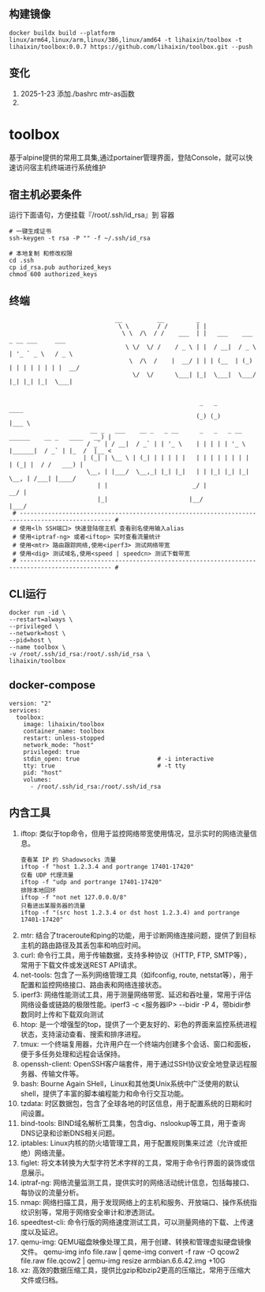 
## 构建镜像

```
docker buildx build --platform linux/arm64,linux/arm,linux/386,linux/amd64 -t lihaixin/toolbox -t lihaixin/toolbox:0.0.7 https://github.com/lihaixin/toolbox.git --push
```
## 变化
1. 2025-1-23 添加./bashrc mtr-as函数
2. 
# toolbox

基于alpine提供的常用工具集,通过portainer管理界面，登陆Console，就可以快速访问宿主机终端进行系统维护


## 宿主机必要条件

运行下面语句，方便挂载『/root/.ssh/id_rsa』到 容器

```
# 一键生成证书
ssh-keygen -t rsa -P "" -f ~/.ssh/id_rsa

# 本地复制 和修改权限
cd .ssh
cp id_rsa.pub authorized_keys
chmod 600 authorized_keys
```

## 终端
```
                              __          __         _                                   
                               \ \        / /        | |                                  
                                \ \  /\  / /    ___  | |   ___    ___    _ __ ___     ___ 
                                 \ \/  \/ /    / _ \ | |  / __|  / _ \  | '_ ` _ \   / _ \
                                  \  /\  /    |  __/ | | | (__  | (_) | | | | | | | |  __/
                                   \/  \/      \___| |_|  \___|  \___/  |_| |_| |_|  \___|
                                                                                          
                                                                                          
                                                      _   _                                  ____  
                                                     (_) (_)                                |___ \ 
                       __ _   ___    __ _   _ __      _   _   _ __    ______    __ _   ____   __) |
                      / _` | / __|  / _` | | '_ \    | | | | | '_ \  |______|  / _` | |_  /  |__ < 
                     | (_| | \__ \ | (_| | | | | |   | | | | | | | |          | (_| |  / /   ___) |
                      \__, | |___/  \__,_| |_| |_|   | | |_| |_| |_|           \__, | /___| |____/ 
                         | |                        _/ |                        __/ |              
                         |_|                       |__/                        |___/               
 # ------------------------------------------------------------------------------------------------ #
 # 使用<lh SSH端口> 快速登陆宿主机 查看别名使用输入alias
 # 使用<iptraf-ng> 或者<iftop> 实时查看流量统计
 # 使用<mtr> 路由跟踪网络,使用<iperf3> 测试网络带宽
 # 使用<dig> 测试域名,使用<speed | speedcn> 测试下载带宽
 # ------------------------------------------------------------------------------------------------ #
```

## CLI运行
```
docker run -id \
--restart=always \
--privileged \
--network=host \
--pid=host \
--name toolbox \
-v /root/.ssh/id_rsa:/root/.ssh/id_rsa \
lihaixin/toolbox
```    

## docker-compose

```
version: "2"
services:
  toolbox:
    image: lihaixin/toolbox
    container_name: toolbox
    restart: unless-stopped
    network_mode: "host"
    privileged: true
    stdin_open: true                      # -i interactive
    tty: true                             # -t tty
    pid: "host"
    volumes:
      - /root/.ssh/id_rsa:/root/.ssh/id_rsa
```

## 内含工具

1. iftop: 类似于top命令，但用于监控网络带宽使用情况，显示实时的网络流量信息。
   ```
   查看某 IP 的 Shadowsocks 流量
   iftop -f "host 1.2.3.4 and portrange 17401-17420"
   仅看 UDP 代理流量
   iftop -f "udp and portrange 17401-17420"
   排除本地回环
   iftop -f "not net 127.0.0.0/8"
   只看进出某服务器的流量
   iftop -f "(src host 1.2.3.4 or dst host 1.2.3.4) and portrange 17401-17420"
   ```
3. mtr: 结合了traceroute和ping的功能，用于诊断网络连接问题，提供了到目标主机的路由路径及其丢包率和响应时间。
4. curl: 命令行工具，用于传输数据，支持多种协议（HTTP, FTP, SMTP等），常用于下载文件或发送REST API请求。
5. net-tools: 包含了一系列网络管理工具（如ifconfig, route, netstat等），用于配置和监控网络接口、路由表和网络连接状态。
6. iperf3: 网络性能测试工具，用于测量网络带宽、延迟和吞吐量，常用于评估网络设备或链路的极限性能。iperf3 -c <服务器IP> --bidir -P 4，带bidir参数同时上传和下载双向测试
7. htop: 是一个增强型的top，提供了一个更友好的、彩色的界面来监控系统进程状态，支持滚动查看、搜索和排序进程。
8. tmux: 一个终端复用器，允许用户在一个终端内创建多个会话、窗口和面板，便于多任务处理和远程会话保持。
9. openssh-client: OpenSSH客户端套件，用于通过SSH协议安全地登录远程服务器、传输文件等。
10. bash: Bourne Again SHell，Linux和其他类Unix系统中广泛使用的默认shell，提供了丰富的脚本编程能力和命令行交互功能。
11. tzdata: 时区数据包，包含了全球各地的时区信息，用于配置系统的日期和时间设置。
12. bind-tools: BIND域名解析工具集，包含dig、nslookup等工具，用于查询DNS记录和诊断DNS相关问题。
13. iptables: Linux内核的防火墙管理工具，用于配置规则集来过滤（允许或拒绝）网络流量。
14. figlet: 将文本转换为大型字符艺术字样的工具，常用于命令行界面的装饰或信息展示。
15. iptraf-ng: 网络流量监测工具，提供实时的网络活动统计信息，包括每接口、每协议的流量分析。
16. nmap: 网络扫描工具，用于发现网络上的主机和服务、开放端口、操作系统指纹识别等，常用于网络安全审计和渗透测试。
17. speedtest-cli: 命令行版的网络速度测试工具，可以测量网络的下载、上传速度以及延迟。
18. qemu-img: QEMU磁盘映像处理工具，用于创建、转换和管理虚拟硬盘镜像文件。 qemu-img info file.raw   |   qeme-img convert -f raw -O qcow2 file.raw file.qcow2 | qemu-img resize armbian.6.6.42.img +10G
19. xz: 高效的数据压缩工具，提供比gzip和bzip2更高的压缩比，常用于压缩大文件或归档。
